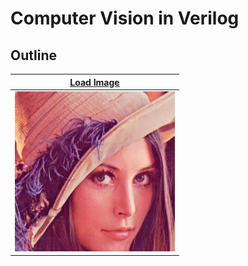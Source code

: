 # Computer Vision in Verilog


## Outline
|[Load Image](./load_image/README.md)|
|-|
|![load image](./load_image/output.bmp)|